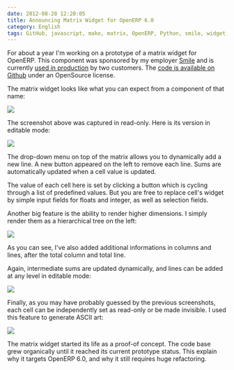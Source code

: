 ```yaml
---
date: 2012-08-28 12:20:05
title: Announcing Matrix Widget for OpenERP 6.0
category: English
tags: GitHub, javascript, mako, matrix, OpenERP, Python, smile, widget, ERP
---
```


For about a year I'm working on a prototype of a matrix widget for OpenERP.
This component was sponsored by my employer [Smile](https://smile.fr) and is
currently [used in
production](https://www.smile.fr/References/References-par-domaine/Public-et-collectivites/Inra3)
by two customers. The [code is available on
Github](https://github.com/kdeldycke/smile_openerp_matrix_widget) under an
OpenSource license.

The matrix widget looks like what you can expect from a component of that name:

![](/uploads/2012/1-level-readonly-matrix.png)

The screenshot above was captured in read-only. Here is its version in editable
mode:

![](/uploads/2012/1-level-editable-increment-matrix.png)

The drop-down menu on top of the matrix allows you to dynamically add a new
line. A new button appeared on the left to remove each line. Sums are
automatically updated when a cell value is updated.

The value of each cell here is set by clicking a button which is cycling
through a list of predefined values. But you are free to replace cell's widget
by simple input fields for floats and integer, as well as selection fields.

Another big feature is the ability to render higher dimensions. I simply render
them as a hierarchical tree on the left:

![](/uploads/2012/2-level-readonly-additional-lines-matrix.png)

As you can see, I've also added additional informations in columns and lines,
after the total column and total line.

Again, intermediate sums are updated dynamically, and lines can be added at any
level in editable mode:

![](/uploads/2012/2-level-editable-additional-lines-matrix.png)

Finally, as you may have probably guessed by the previous screenshots, each
cell can be independently set as read-only or be made invisible. I used this
feature to generate ASCII art:

![](/uploads/2012/ascii-art-matrix.png)

The matrix widget started its life as a proof-of concept. The code base grew
organically until it reached its current prototype status. This explain why it
targets OpenERP 6.0, and why it still requires huge refactoring.

